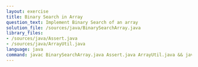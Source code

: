 ```yaml
---
layout: exercise
title: Binary Search in Array
question_text: Implement Binary Search of an array
solution_file: /sources/java/BinarySearchArray.java
library_files:
- /sources/java/Assert.java
- /sources/java/ArrayUtil.java
language: java
command: javac BinarySearchArray.java Assert.java ArrayUtil.java && java BinarySearchArray
---
```

